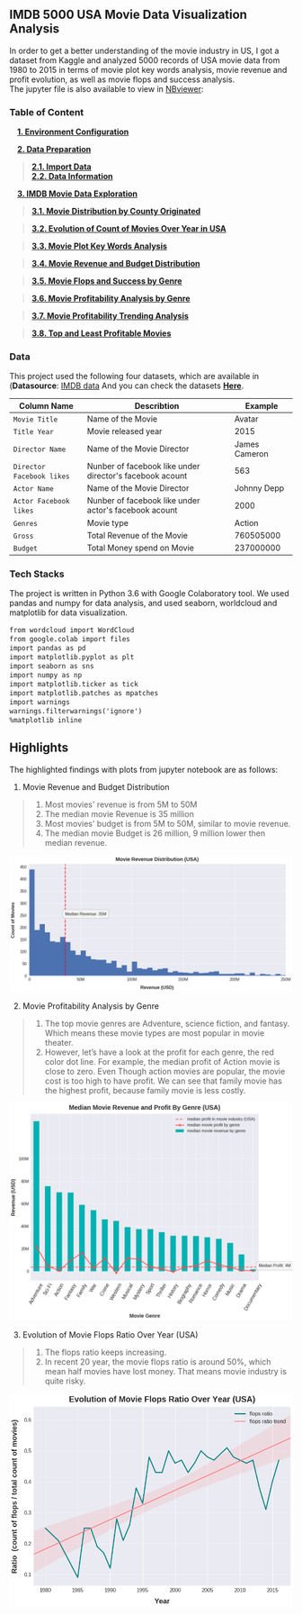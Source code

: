 ## IMDB 5000 USA Movie Data Visualization Analysis 

In order to get a better understanding of the movie industry in US,  I got a dataset from Kaggle and analyzed 5000 records of USA movie data from 1980 to 2015 in terms of movie plot key words analysis, movie revenue and profit evolution, as well as movie flops and success analysis.   
The jupyter file is also available to view in [NBviewer](http://nbviewer.jupyter.org/github/chunfengwu/Data_Visualization/blob/master/IMDB_5000_USA_Movie_Data_Analysis/IMDB_5000_USA_Movie_Data_Visualization_Analysis.ipynb):  

### Table of Content

&#8195;[**1. Environment Configuration**](#1.-Environment-Configuration)


&#8195;[**2. Data Preparation**](#1.-Data-Preparation)
>[**2.1. Import Data**](#2.1.-Import-Data)  
>[**2.2. Data Information**](#2.1.-Data-Information) 

&#8195;[**3. IMDB Movie Data Exploration**](#3.-IMDB-Movie-Data-Exploration)

>[**3.1. Movie Distribution by County Originated**](#3.1.-Movie-Distribution-by-County-Originated)  

>[**3.2. Evolution of Count of Movies Over Year in USA**](#3.2.-Evolution-of-Count-of-Movies-Over-Year-in-USA)  

>[**3.3. Movie Plot Key Words Analysis**](#3.3.-Movie-Plot-Key-Words-Analysis ) 

>[**3.4. Movie Revenue and Budget Distribution**](#3.4.-Movie-Revenue-and-Budget-Distribution) 

>[**3.5. Movie Flops and Success by Genre**](#3.5.-Movie-Flops-and-Success-by-Genre ) 

>[**3.6. Movie Profitability Analysis by Genre**](#3.6.-Movie-Profitability-Analysis-by-Genre) 

>[**3.7. Movie Profitability Trending Analysis**](#3.7.-Movie-Profitability-Trending-Analysis ) 

>[**3.8. Top and Least Profitable Movies**](#3.8.-Top-and-Least-Profitable-Movies ) 

        
### Data 
This project used the following four datasets, which are available in  (**Datasource**: [IMDB data]((https://www.kaggle.com/carolzhangdc/imdb-5000))
And you can check the datasets [**Here**](https://github.com/chunfengwu/Data_Visualization/tree/master/IMDB_5000_USA_Movie_Data_Analysis/datasets).


|Column Name | Describtion | Example  | 
|--|--|--|
| `Movie Title` |  Name of the Movie  |  Avatar | 
| `Title Year` |  Movie released year  |  2015 | 
| `Director Name` |  Name of the Movie Director  | James Cameron |
| `Director Facebook likes` |  Nunber of facebook like under director's facebook acount  | 563 |
| `Actor Name` |  Name of the Movie Director  | Johnny Depp |
| `Actor Facebook likes` |  Nunber of facebook like under actor's facebook acount  | 2000 |
| `Genres` |  Movie type  | Action |
| `Gross` |  Total Revenue of the Movie  | 760505000 |
| `Budget` |  Total Money spend on Movie  | 237000000 |


### Tech Stacks
The project is written in Python 3.6 with Google Colaboratory tool. We used pandas and numpy for data analysis, and used seaborn, worldcloud and matplotlib for data visualization.
```
from wordcloud import WordCloud
from google.colab import files
import pandas as pd
import matplotlib.pyplot as plt
import seaborn as sns
import numpy as np
import matplotlib.ticker as tick
import matplotlib.patches as mpatches
import warnings
warnings.filterwarnings('ignore')
%matplotlib inline
 ```

## Highlights 
The highlighted findings with plots from jupyter notebook are as follows: 
1. Movie Revenue and Budget Distribution  
>1.  Most movies' revenue is from 5M to 50M
>2.  The median movie Revenue is 35 million
>3.  Most movies' budget is from 5M to 50M, similar to movie revenue.
>4.  The median movie Budget is 26 million, 9 million lower then median revenue. 

![png](./pics/revenue.png) 

2. Movie Profitability Analysis by Genre        
>1.  The top movie genres are Adventure, science fiction, and fantasy. Which means these movie types are most popular in movie theater.  
>2.  However, let’s have a look at the profit for each genre, the red color dot line. For example, the median profit of Action movie is close to zero. Even Though action movies are popular,  the movie cost is too high to have profit.  We can see that family movie has the highest profit, because family movie is less costly.  



![png](./pics/profit_by_genre.png)


3. Evolution of Movie Flops Ratio Over Year (USA)   
>1. The flops ratio keeps increasing.   
>2. In recent 20 year, the movie flops ratio is around 50%, which mean half movies have lost money. That means movie industry is quite risky.
  

![png](./pics/flops_ratio.png)   


